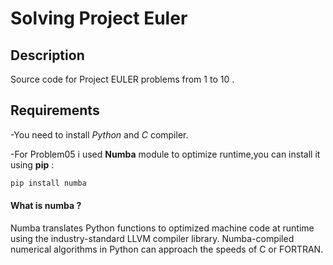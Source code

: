 # Solving Project Euler

## Description

Source code for  Project EULER problems from 1 to 10 .

## Requirements

-You need to install *Python* and *C* compiler.

-For Problem05 i used **Numba** module to optimize runtime,you can install it using **pip** :
``` bash
pip install numba
```
#### What is numba ?
Numba translates Python functions to optimized machine code at runtime using the industry-standard LLVM  compiler library. Numba-compiled numerical algorithms in Python can approach the speeds of C or FORTRAN.
